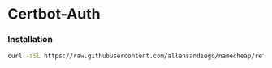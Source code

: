 # Certbot-Auth

### Installation

```bash
curl -sSL https://raw.githubusercontent.com/allensandiego/namecheap/refs/heads/main/certbot-auth/certbot-auth_install.sh | bash
```

